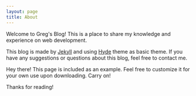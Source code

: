 ```yaml
---
layout: page
title: About
---
```


Welcome to Greg's Blog! This is a place to share my knowledge and experience on web development.

This blog is made by [Jekyll](http://jekyllrb.com) and using [Hyde](https://github.com/poole/hyde) theme as basic theme. If you have any suggestions or questions about this blog, feel free to contact me.

<p class="message">
  Hey there! This page is included as an example. Feel free to customize it for your own use upon downloading. Carry on!
</p>

Thanks for reading!
